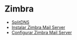 # Zimbra

* [SplitDNS](guia/SplitDNS.rst)
* [Instalar Zimbra Mail Server](guia/instalar.rst) 
* [Configurar Zimbra Mail Server](guia/configurar.rst) 

